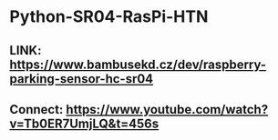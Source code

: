 # Python-SR04-RasPi-HTN
LINK: https://www.bambusekd.cz/dev/raspberry-parking-sensor-hc-sr04
-
Connect: https://www.youtube.com/watch?v=Tb0ER7UmjLQ&t=456s
-
